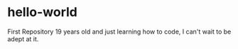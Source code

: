 # hello-world
First Repository
19 years old and just learning how to code, I can't wait to be adept at it.
